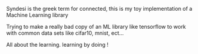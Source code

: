 Syndesi is the greek term for connected, this is my toy implementation of a Machine Learning library

Trying to make a really bad copy of an ML library like tensorflow to work with common data sets like cifar10, mnist, ect...


All about the learning.
learning by doing !
